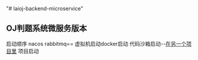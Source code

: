 "# laioj-backend-microservice" 
## OJ判题系统微服务版本
启动顺序
nacos
rabbitmq== 虚拟机启动docker启动
代码沙箱启动--[在另一个项目里](https://github.com/11k11k/code-sandbox/tree/main)
项目启动
